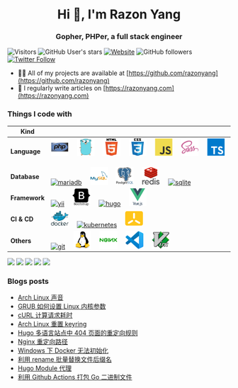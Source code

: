 <h1 align="center">Hi 👋, I'm Razon Yang</h1>
<h3 align="center">Gopher, PHPer, a full stack engineer</h3>

![Visitors](https://komarev.com/ghpvc/?username=razonyang&label=visitors&color=0e75b6&style=flat-square)
![GitHub User's stars](https://img.shields.io/github/stars/razonyang?style=flat-square)
[![Website](https://img.shields.io/website?style=flat-square&url=https%3A%2F%2Frazonyang.com%2F)](https://razonyang.com/)
![GitHub followers](https://img.shields.io/github/followers/razonyang?style=flat-square)
[![Twitter Follow](https://img.shields.io/twitter/follow/razonyang?style=flat-square)](https://twitter.com/razonyang)

- 👨‍💻 All of my projects are available at [https://github.com/razonyang](https://github.com/razonyang)
- 📝 I regularly write articles on [https://razonyang.com](https://razonyang.com)

<h3 align="left">Things I code with</h3>

| Kind | |
|---|---|
| **Language** | <a href="https://www.php.net" target="_blank" rel="noreferrer"><img src="https://raw.githubusercontent.com/devicons/devicon/master/icons/php/php-original.svg" alt="php" width="40" height="40"/></a>&nbsp;&nbsp;&nbsp;&nbsp;&nbsp;<a href="https://golang.org" target="_blank" rel="noreferrer"><img src="https://raw.githubusercontent.com/devicons/devicon/master/icons/go/go-original.svg" alt="go" width="40" height="40"/></a>&nbsp;&nbsp;&nbsp;&nbsp;&nbsp;<a href="https://www.w3.org/html/" target="_blank" rel="noreferrer"><img src="https://raw.githubusercontent.com/devicons/devicon/master/icons/html5/html5-original-wordmark.svg" alt="html5" width="40" height="40"/></a>&nbsp;&nbsp;&nbsp;&nbsp;&nbsp;<a href="https://www.w3schools.com/css/" target="_blank" rel="noreferrer"><img src="https://raw.githubusercontent.com/devicons/devicon/master/icons/css3/css3-original-wordmark.svg" alt="css3" width="40" height="40"/></a>&nbsp;&nbsp;&nbsp;&nbsp;&nbsp;<a href="https://developer.mozilla.org/en-US/docs/Web/JavaScript" target="_blank" rel="noreferrer"><img src="https://raw.githubusercontent.com/devicons/devicon/master/icons/javascript/javascript-original.svg" alt="javascript" width="40" height="40"/></a>&nbsp;&nbsp;&nbsp;&nbsp;&nbsp;<a href="https://sass-lang.com" target="_blank" rel="noreferrer"><img src="https://raw.githubusercontent.com/devicons/devicon/master/icons/sass/sass-original.svg" alt="sass" width="40" height="40"/></a>&nbsp;&nbsp;&nbsp;&nbsp;&nbsp;<a href="https://www.typescriptlang.org/" target="_blank" rel="noreferrer"><img src="https://raw.githubusercontent.com/devicons/devicon/master/icons/typescript/typescript-original.svg" alt="typescript" width="40" height="40"/></a>&nbsp;&nbsp;&nbsp;&nbsp;&nbsp;|
| **Database** | <a href="https://mariadb.org/" target="_blank" rel="noreferrer"><img src="https://www.vectorlogo.zone/logos/mariadb/mariadb-icon.svg" alt="mariadb" width="40" height="40"/></a>&nbsp;&nbsp;&nbsp;&nbsp;&nbsp;<a href="https://www.mysql.com/" target="_blank" rel="noreferrer"><img src="https://raw.githubusercontent.com/devicons/devicon/master/icons/mysql/mysql-original-wordmark.svg" alt="mysql" width="40" height="40"/></a>&nbsp;&nbsp;&nbsp;&nbsp;&nbsp;<a href="https://www.postgresql.org" target="_blank" rel="noreferrer"><img src="https://raw.githubusercontent.com/devicons/devicon/master/icons/postgresql/postgresql-original-wordmark.svg" alt="postgresql" width="40" height="40"/></a>&nbsp;&nbsp;&nbsp;&nbsp;&nbsp;<a href="https://redis.io" target="_blank" rel="noreferrer"><img src="https://raw.githubusercontent.com/devicons/devicon/master/icons/redis/redis-original-wordmark.svg" alt="redis" width="40" height="40"/></a>&nbsp;&nbsp;&nbsp;&nbsp;&nbsp;<a href="https://www.sqlite.org/" target="_blank" rel="noreferrer"><img src="https://www.vectorlogo.zone/logos/sqlite/sqlite-icon.svg" alt="sqlite" width="40" height="40"/></a>
| **Framework** | <a href="https://yiiframework.com/" target="_blank" rel="noreferrer"><img src="https://api.iconify.design/logos-yii.svg" alt="yii" width="40" height="40"/></a>&nbsp;&nbsp;&nbsp;&nbsp;&nbsp;<a href="https://getbootstrap.com" target="_blank" rel="noreferrer"><img src="https://raw.githubusercontent.com/devicons/devicon/master/icons/bootstrap/bootstrap-plain-wordmark.svg" alt="bootstrap" width="40" height="40"/></a>&nbsp;&nbsp;&nbsp;&nbsp;&nbsp;<a href="https://gohugo.io/" target="_blank" rel="noreferrer"><img src="https://api.iconify.design/logos-hugo.svg" alt="hugo" width="40" height="40"/></a>&nbsp;&nbsp;&nbsp;&nbsp;&nbsp;<a href="https://vuejs.org/" target="_blank" rel="noreferrer"><img src="https://raw.githubusercontent.com/devicons/devicon/master/icons/vuejs/vuejs-original-wordmark.svg" alt="vuejs" width="40" height="40"/></a>
| **CI & CD** | <a href="https://www.docker.com/" target="_blank" rel="noreferrer"><img src="https://raw.githubusercontent.com/devicons/devicon/master/icons/docker/docker-original-wordmark.svg" alt="docker" width="40" height="40"/></a>&nbsp;&nbsp;&nbsp;&nbsp;&nbsp;<a href="https://kubernetes.io" target="_blank" rel="noreferrer"><img src="https://www.vectorlogo.zone/logos/kubernetes/kubernetes-icon.svg" alt="kubernetes" width="40" height="40"/></a>&nbsp;&nbsp;&nbsp;&nbsp;&nbsp;<a href="https://k3s.io/" target="_blank" rel="noreferrer"><img src="https://raw.githubusercontent.com/devicons/devicon/master/icons/k3s/k3s-original.svg" alt="k3s" width="40" height="40"/></a>
| **Others** | <a href="https://git-scm.com/" target="_blank" rel="noreferrer"><img src="https://www.vectorlogo.zone/logos/git-scm/git-scm-icon.svg" alt="git" width="40" height="40"/></a>&nbsp;&nbsp;&nbsp;&nbsp;&nbsp;<a href="https://www.linux.org/" target="_blank" rel="noreferrer"><img src="https://raw.githubusercontent.com/devicons/devicon/master/icons/linux/linux-original.svg" alt="linux" width="40" height="40"/></a>&nbsp;&nbsp;&nbsp;&nbsp;&nbsp;<a href="https://www.nginx.com" target="_blank" rel="noreferrer"><img src="https://raw.githubusercontent.com/devicons/devicon/master/icons/nginx/nginx-original.svg" alt="nginx" width="40" height="40"/></a>&nbsp;&nbsp;&nbsp;&nbsp;&nbsp;<a href="https://code.visualstudio.com/" target="_blank" rel="noreferrer"><img src="https://raw.githubusercontent.com/devicons/devicon/master/icons/vscode/vscode-original.svg" alt="vscode" width="40" height="40"/></a>&nbsp;&nbsp;&nbsp;&nbsp;&nbsp;<a href="https://www.vim.org/" target="_blank" rel="noreferrer"><img src="https://raw.githubusercontent.com/devicons/devicon/master/icons/vim/vim-original.svg" alt="vim" width="40" height="40"/></a>

![](https://github-profile-summary-cards.vercel.app/api/cards/profile-details?username=razonyang&theme=github)
![](https://github-profile-summary-cards.vercel.app/api/cards/repos-per-language?username=razonyang&theme=github)
![](https://github-profile-summary-cards.vercel.app/api/cards/most-commit-language?username=razonyang&theme=github)
![](https://github-profile-summary-cards.vercel.app/api/cards/stats?username=razonyang&theme=github)
![](https://github-profile-summary-cards.vercel.app/api/cards/productive-time?username=razonyang&theme=github)

### Blogs posts
<!-- BLOGPOSTS:START -->
- [Arch Linux 声音](https://razonyang.com/zh-hans/archlinux-guide/sound/)
- [GRUB 如何设置 Linux 内核参数](https://razonyang.com/zh-hans/blog/linux/grub/kernel-parameters/)
- [cURL 计算请求耗时](https://razonyang.com/zh-hans/blog/commands/curl/measure-the-cost-of-time/)
- [Arch Linux 重置 keyring](https://razonyang.com/zh-hans/blog/archlinux/reset-keyring/)
- [Hugo 多语言站点中 404 页面的重定向规则](https://razonyang.com/zh-hans/blog/hugo/404-rewrite-rules-on-multilingual-sites/)
- [Nginx 重定向路径](https://razonyang.com/zh-hans/blog/nginx/rewrite-path/)
- [Windows 下 Docker 无法初始化](https://razonyang.com/zh-hans/blog/docker/desktop-failed-to-initalize/)
- [利用 rename 批量替换文件后缀名](https://razonyang.com/zh-hans/blog/linux/replace-extensions-via-rename/)
- [Hugo Module 代理](https://razonyang.com/zh-hans/blog/hugo/module-proxy/)
- [利用 Github Actions 打包 Go 二进制文件](https://razonyang.com/zh-hans/blog/go/github-actions-releases-binaries/)
<!-- BLOGPOSTS:END -->
